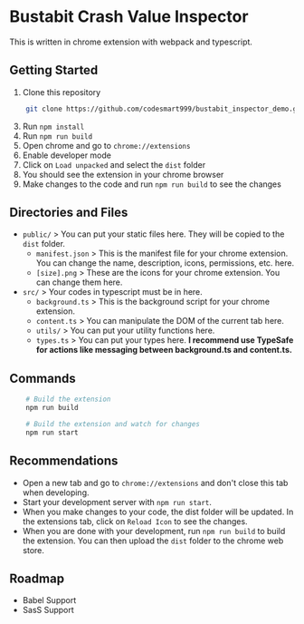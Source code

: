 # Bustabit Crash Value Inspector

This is written in chrome extension with webpack and typescript.

## Getting Started

1. Clone this repository

```bash
    git clone https://github.com/codesmart999/bustabit_inspector_demo.git
```

3. Run `npm install`
4. Run `npm run build`
5. Open chrome and go to `chrome://extensions`
6. Enable developer mode
7. Click on `Load unpacked` and select the `dist` folder
8. You should see the extension in your chrome browser
9. Make changes to the code and run `npm run build` to see the changes

## Directories and Files

- `public/` > You can put your static files here. They will be copied to the `dist` folder.
  - `manifest.json` > This is the manifest file for your chrome extension. You can change the name, description,
    icons, permissions, etc. here.
  - `[size].png` > These are the icons for your chrome extension. You can change them here.
- `src/` > Your codes in typescript must be in here.
  - `background.ts` > This is the background script for your chrome extension.
  - `content.ts` > You can manipulate the DOM of the current tab here.
  - `utils/` > You can put your utility functions here.
  - `types.ts` > You can put your types here. **I recommend use TypeSafe for actions like messaging between
    background.ts and content.ts.**

## Commands

```bash
    # Build the extension
    npm run build

    # Build the extension and watch for changes
    npm run start
```

## Recommendations

- Open a new tab and go to `chrome://extensions` and don't close this tab when developing.
- Start your development server with `npm run start`.
- When you make changes to your code, the dist folder will be updated. In the extensions tab, click on `Reload Icon` to
  see the changes.
- When you are done with your development, run `npm run build` to build the extension. You can then upload the `dist`
  folder to the chrome web store.

## Roadmap

- Babel Support
- SasS Support
